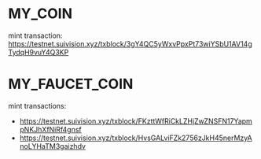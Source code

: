 # MY_COIN

mint transaction: https://testnet.suivision.xyz/txblock/3gY4QC5yWxvPpxPt73wiYSbU1AV14gTydqH9vuY4Q3KP

# MY_FAUCET_COIN

mint transactions:
- https://testnet.suivision.xyz/txblock/FKzttWfRiCkLZHjZwZNSFN17YapmpNKJhXfNiRf4gnsf
- https://testnet.suivision.xyz/txblock/HvsGALviFZk2756zJkH45nerMzyAnoLYHaTM3gaizhdv